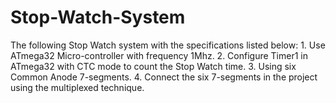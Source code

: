 # Stop-Watch-System
The following Stop Watch system with the specifications listed below: 1. Use ATmega32 Micro-controller with frequency 1Mhz. 2. Configure Timer1 in ATmega32 with CTC mode to count the Stop Watch time. 3. Using six Common Anode 7-segments. 4. Connect the six 7-segments in the project using the multiplexed technique.
